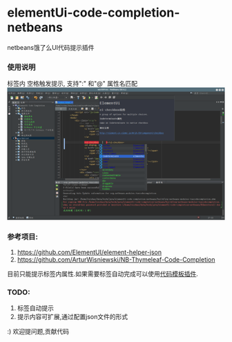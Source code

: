 # elementUi-code-completion-netbeans
 

netbeans饿了么UI代码提示插件

### 使用说明

标签内 空格触发提示, 支持":" 和"@" 属性名匹配  
![Alt text](/ele-code-nb.png?raw=true "预览图片")

### 参考项目:

1. https://github.com/ElementUI/element-helper-json
2. https://github.com/ArturWisniewski/NB-Thymeleaf-Code-Completion



目前只能提示标签内属性.如果需要标签自动完成可以使用[代码模板插件](https://github.com/konanzheng/netbeans-element-code-templates).


### TODO:

1. 标签自动提示
2. 提示内容可扩展,通过配置json文件的形式



:)  欢迎提问题,贡献代码


